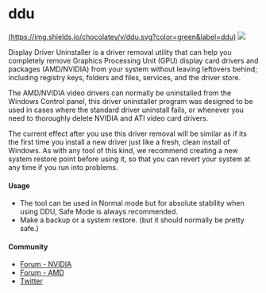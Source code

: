 # ddu
[(https://img.shields.io/chocolatey/v/ddu.svg?color=green&label=ddu)](https://chocolatey.org/packages/ddu) ![](https://img.shields.io/chocolatey/dt/ddu)

Display Driver Uninstaller is a driver removal utility that can help you completely remove Graphics Processing Unit (GPU) display card drivers and packages (AMD/NVIDIA) from your system without leaving leftovers behind; including registry keys, folders and files, services, and the driver store.

The AMD/NVIDIA video drivers can normally be uninstalled from the Windows Control panel, this driver uninstaller program was designed to be used in cases where the standard driver uninstall fails, or whenever you need to thoroughly delete NVIDIA and ATI video card drivers.

The current effect after you use this driver removal will be similar as if its the first time you install a new driver just like a fresh, clean install of Windows. As with any tool of this kind, we recommend creating a new system restore point before using it, so that you can revert your system at any time if you run into problems.

#### Usage
* The tool can be used in Normal mode but for absolute stability when using DDU, Safe Mode is always recommended.
* Make a backup or a system restore. (but it should normally be pretty safe.)

#### Community
* [Forum - NVIDIA](http://forums.guru3d.com/showthread.php?t=379506#posts)
* [Forum - AMD](http://forums.guru3d.com/showthread.php?t=379505#posts)
* [Twitter](https://twitter.com/Wagnard)
